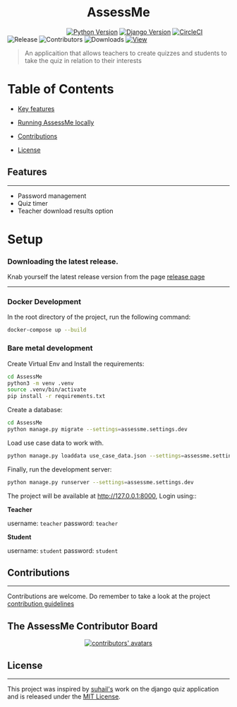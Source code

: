 <h1 style="text-align: center;"><span style="font-weight:bold">AssessMe</span></h1>

&nbsp;&nbsp;&nbsp;&nbsp;&nbsp;&nbsp;&nbsp;&nbsp;&nbsp;&nbsp;&nbsp;&nbsp;&nbsp;&nbsp;&nbsp;&nbsp;
&nbsp;&nbsp;&nbsp;&nbsp;&nbsp;&nbsp;&nbsp;&nbsp;&nbsp;&nbsp;&nbsp;&nbsp;&nbsp;&nbsp;&nbsp;&nbsp;
[![Python Version](https://img.shields.io/badge/python-3.7-brightgreen.svg)](https://python.org)
[![Django Version](https://img.shields.io/badge/django-2.2-brightgreen.svg)](https://djangoproject.com)
[![CircleCI](https://circleci.com/gh/MarvinKweyu/AssessMe.svg?style=svg)](https://circleci.com/gh/MarvinKweyu/AssessMe)
![Release](https://img.shields.io/github/v/release/MarvinKweyu/AssessMe?include_prereleases)
![Contributors](https://img.shields.io/github/contributors/MarvinKweyu/AssessMe)
![Downloads](https://img.shields.io/github/downloads/MarvinKweyu/AssessMe/total?style=flat)
[![View](http://hits.dwyl.com/MarvinKweyu/AssessMe.svg)](http://hits.dwyl.com/MarvinKweyu/AssessMe)


 >An applicaition that allows teachers to create quizzes and students to
 take the quiz in relation to their interests



 # Table of Contents
 - [ Key features](#Features)

 - [ Running AssessMe locally ](#Setup)

 - [Contributions](#Contributions)


 - [License](#License)



## Features
---

- Password management
- Quiz timer
- Teacher download results option


# Setup
### Downloading the latest release.

Knab yourself the latest release version from the page
[release page](https://github.com/MarvinKweyu/AssessMe/releases)


---
### Docker Development

In the root directory of the project, run the following command:

```bash
docker-compose up --build

```

### Bare metal development


Create Virtual Env and Install the requirements:

```bash
cd AssessMe
python3 -m venv .venv
source .venv/bin/activate
pip install -r requirements.txt
```
Create a database:
```bash
cd AssessMe
python manage.py migrate --settings=assessme.settings.dev
```
Load use case data to work with.
```bash
python manage.py loaddata use_case_data.json --settings=assessme.settings.dev
``` 

Finally, run the development server:

```bash
python manage.py runserver --settings=assessme.settings.dev
```

The project will be available at http://127.0.0.1:8000, Login using::

**Teacher**

username: `teacher`
password: `teacher`

**Student**

username: `student`
password: `student`


## Contributions
---
Contributions are welcome.
Do remember to take a look at the project [contribution guidelines](./CONTRIBUTING.md)


## The AssessMe Contributor Board



<div align="center">
    <a href="https://github.com/MarvinKweyu/AssessMe/graphs/contributors">
        <img alt="contributors' avatars" src="https://contrib.rocks/image?repo=MarvinKweyu/AssessMe" />
    </a>
</div>


## License
---

This project was inspired by [suhail's](https://github.com/suhailvs/django-schools) work on the django quiz application and is released under the [MIT License](https://github.com/MarvinKweyu/AssessMe/blob/master/LICENSE).


